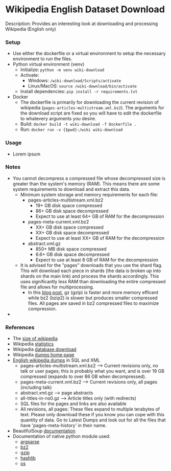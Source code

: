 # Wikipedia English Dataset Download

Description: Provides an interesting look at downloading and processing Wikipedia (English only)


### Setup

 - Use either the dockerfile or a virtual environment to setup the necessary environment to run the files.
 - Python virtual environment (venv)
     - Initialize: `python -m venv wiki-download`
     - Activate: 
        - Windows: `/wiki-download/Scripts/activate`
        - Linux/MacOS: `source /wiki-download/bin/activate`
     - Install dependencies: `pip install -r requirements.txt`
 - Docker
     - The dockerfile is primarily for downloading the current revision of wikipedia (`pages-articles-multistream.xml.bz2`). The arguments for the download script are fixed so you will have to edit the dockerfile to whatevery arguments you desire.
     - Build: `docker build -t wiki-download -f Dockerfile .`
     - Run: `docker run -v {$pwd}:/wiki wiki-download`


### Usage

 - Lorem ipsum


### Notes

 - You cannot decompress a compressed file whose decompressed size is greater than the system's memory (RAM). This means there are some system requirements to download and extract this data.
     - Minimum system storage and memory requirements for each file: 
         - pages-articles-multistream.xml.bz2
             - 19+ GB disk space compressed
             - 86+ GB disk space decompressed
             - Expect to use at least 64+ GB of RAM for the decompression
         - pages-meta-current.xml.bz2
             - XX+ GB disk space compressed
             - XX+ GB disk space decompressed
             - Expect to use at least XX+ GB of RAM for the decompression
         - abstract.xml.gz
             - 850+ MB disk space compressed
             - 6.6+ GB disk space decompressed
             - Expect to use at least 8 GB of RAM for the decompression
     - It is advised for the "pages" downloads that you use the shard flag. This will download each piece in shards (the data is broken up into shards on the main link) and process the shards accordingly. This uses significantly less RAM than downloading the entire compressed file and allows for multiprocessing.
         - In this [blog post](https://blog.online-convert.com/what-are-tar-gz-and-bz2/), gz (gzip) is faster and more memory efficent while bz2 (bzip2) is slower but produces smaller compressed files. All pages are saved in bz2 compressed files to maximize compression.
 - 


### References

 - The [size of wikipedia](https://en.wikipedia.org/wiki/Wikipedia:Size_of_Wikipedia)
 - Wikipedia [statistics](https://en.wikipedia.org/wiki/Wikipedia:Statistics)
 - Wikipedia [database download](https://en.wikipedia.org/wiki/Wikipedia:Database_download)
 - Wikipedia [dumps home page](https://dumps.wikimedia.org/)
 - [English wikipedia dumps](https://dumps.wikimedia.org/enwiki/) in SQL and XML
     - pages-articles-multistream.xml.bz2 –> Current revisions only, no talk or user pages; this is probably what you want, and is over 19 GB compressed (expands to over 86 GB when decompressed).
     - pages-meta-current.xml.bz2 –> Current revisions only, all pages (including talk)
     - abstract.xml.gz –> page abstracts
     - all-titles-in-ns0.gz –> Article titles only (with redirects)
     - SQL files for the pages and links are also available
     - All revisions, all pages: These files expand to multiple terabytes of text. Please only download these if you know you can cope with this quantity of data. Go to Latest Dumps and look out for all the files that have 'pages-meta-history' in their name.
 - BeautifulSoup [documentation](https://beautiful-soup-4.readthedocs.io/en/latest/)
 - Documentation of native python module used:
     - [argparse](https://docs.python.org/3.9/library/argparse.html)
     - [bz2](https://docs.python.org/3.9/library/bz2.html)
     - [gzip](https://docs.python.org/3.9/library/gzip.html)
     - [hashlib](https://docs.python.org/3.9/library/hashlib.html)
     - [os](https://docs.python.org/3.9/library/os.html)
